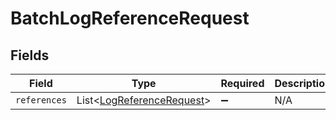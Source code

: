 # BatchLogReferenceRequest


## Fields

| Field                                                                   | Type                                                                    | Required                                                                | Description                                                             |
| ----------------------------------------------------------------------- | ----------------------------------------------------------------------- | ----------------------------------------------------------------------- | ----------------------------------------------------------------------- |
| `references`                                                            | List<[LogReferenceRequest](../../models/shared/LogReferenceRequest.md)> | :heavy_minus_sign:                                                      | N/A                                                                     |